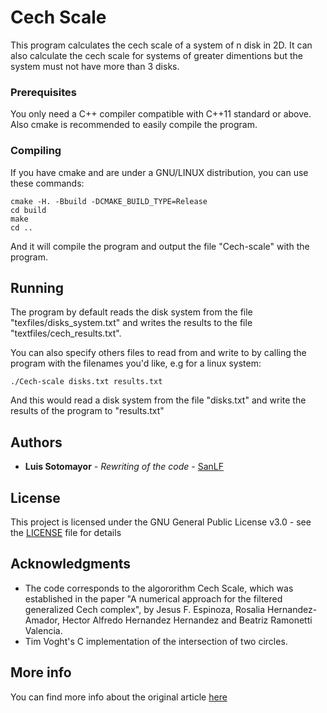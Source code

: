 # Cech Scale

This program calculates the cech scale of a system of n disk in 2D. It can also calculate the cech scale for systems of greater dimentions but the system must not have more than 3 disks.

### Prerequisites

You only need a C++ compiler compatible with C++11 standard or above. Also cmake is recommended to easily compile the program.

### Compiling

If you have cmake and are under a GNU/LINUX distribution, you can use these commands:

```
cmake -H. -Bbuild -DCMAKE_BUILD_TYPE=Release
cd build
make
cd ..
```

And it will compile the program and output the file "Cech-scale" with the program.

## Running

The program by default reads the disk system from the file "texfiles/disks_system.txt"
and writes the results to the file "textfiles/cech_results.txt".

You can also specify others files to read from and write to by calling the program
with the filenames you'd like, e.g for a linux system:

```
./Cech-scale disks.txt results.txt
```

And this would read a disk system from the file "disks.txt" and write the
results of the program to "results.txt"

## Authors

* **Luis Sotomayor** - *Rewriting of the code* - [SanLF](https://github.com/sanlf)

## License

This project is licensed under the GNU General Public License v3.0 - see the [LICENSE](LICENSE) file for details

## Acknowledgments

* The code corresponds to the algororithm Cech Scale, which was established in
the paper "A numerical approach for the filtered generalized Cech complex",
by Jesus F. Espinoza, Rosalia Hernandez-Amador, Hector Alfredo Hernandez
Hernandez and Beatriz Ramonetti Valencia.
* Tim Voght's C implementation of the intersection of two circles.

## More info

You can find more info about the original article [here](https://arxiv.org/abs/1809.08175)

